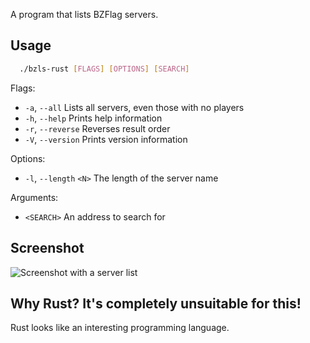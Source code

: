 A program that lists BZFlag servers.

## Usage
```bash
  ./bzls-rust [FLAGS] [OPTIONS] [SEARCH]
```

Flags:
-    `-a`, `--all`        Lists all servers, even those with no players
-    `-h`, `--help`       Prints help information
-    `-r`, `--reverse`    Reverses result order
-    `-V`, `--version`    Prints version information

Options:
-    `-l`, `--length` `<N>`    The length of the server name

Arguments:
-    `<SEARCH>`    An address to search for

## Screenshot
![Screenshot with a server list](http://i.imgur.com/njsOYcf.png)

## Why Rust? It's completely unsuitable for this!
Rust looks like an interesting programming language.
